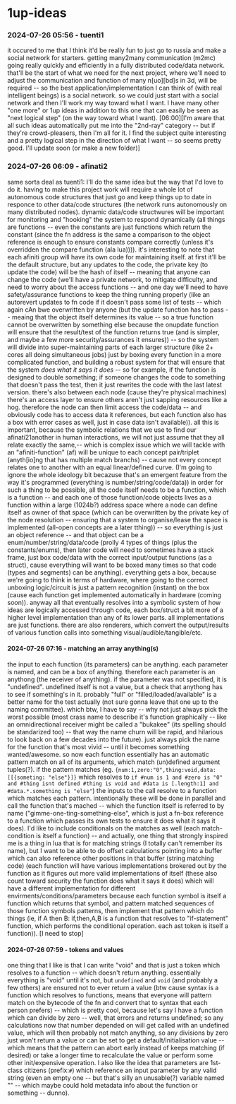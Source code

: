 # 1up-ideas

### 2024-07-26 05:56 - tuenti1

it occured to me that I think it'd be really fun to just go to russia and make a social network for starters. getting many2many communication (m2mc) going really quickly and efficiently in a fully distributed code/data network. that'll be the start of what we need for the next project, where we'll need to adjust the communication and function of many n[uo][bd]s in 3d, will be required -- so the best application/implementation I can think of (with real intelligent beings) is a social network. so we could just start with a social network and then I'll work my way toward what I want.
I have many other "one more" or 1up ideas in addition to this one that can easily be seen as "next logical step" (on the way toward what I want). [06:00][I'm aware that all such ideas automatically put me into the "2nd-ray" category -- but if they're crowd-pleasers, then I'm all for it. I find the subject quite interesting and a pretty logical step in the direction of what I want -- so seems pretty good. I'll update soon (or make a new folder)]

### 2024-07-26 06:09 - afinati2

same sorta deal as tuenti1: I'll do the same idea but the way that I'd love to do it. having to make this project work will require a whole lot of autonomous code structures that just go and keep things up to date in responce to other data/code structures (the network runs autonomously on many distributed nodes). dynamic data/code structwures will be important for monitoring and "hooking" the system to respond dynamically (all things are functions -- even the constants are just functions which return the constant (since the fn address is the same a comparison to the object reference is enough to ensure constants compare correctly (unless it's overridden the compare function (ala lua)))). it's interesting to note that each afiniti group will have its own code for maintaining itself. at first it'll be the default structure, but any updates to the code, the private key (to update the code) will be the hash of itself -- meaning that anyone can change the code (we'll have a private network, to mitigate difficulty, and need to worry about the access functions -- and one day we'll need to have safety/assurance functions to keep the thing running properly (like an autorevert updates to fn code if it doesn't pass some list of tests -- which again cAn bwe overwritten by anyone (but the update function has to pass -- meaing that the object itself determines its value -- so a true function cannot be overwritten by something else because the onupdate function will ensure that the result/test of the function returns true (and is simpler, and maybe a few more security/assurances it ensures)) -- so the system will divide into super-maintaining parts of each larger structure (like 2+ cores all doing simultaneous jobs) just by boxing every function in a more complicated function, and building a robust system for that will ensure that the system *does what it says it does* -- so for example, if the function is designed to double something; if someone changes the code to something that doesn't pass the test, then it just rewrites the code with the last latest version. there's also between each node (cause they're physical machines) there's an access layer to ensure others aren't just sapping resources like a hog. therefore the node can then limit access the code/data -- and obviously code has to access data it references, but each function also has a box with error cases as well, just in case data isn't available)). all this is important, because the symbolic relations that we use to find our afinati21another in human interactions, we will not just assume that they all relate exactly the same,-- which is complex issue which we will tackle with an "afiniti-function" (af) will be unique to each concept pair/triplet (anyth[io]ng that has multiple match branchs) -- cause not every concept relates one to another with an equal linear/defined curve. (I'm going to ignore the whole ideology bit becazuse that's an emergent feature from the way it's programmed (everything is number/string/code/data))
in order for such a thing to be possible, all the code itself needs to be a function, which is a function -- and each one of those function/code objects lives as a function within a large (1024b?) address space where a node can define itself as owner of that space (which can be overwritten by the private key of the node resolution -- ensuring that a system to organise/lease the space is implemented (all-open concepts are a later tthing)) -- so everything is just an object reference -- and that object can be a enum/number/string/data/code (prolly 4 types of things (plus the constants/enums), then later code will need to sometimes have a stack frame, just box code/data with the correct input/output functions (as a struct), cause everything will want to be boxed many times so that code (types and segments) can be anything). everything gets a box, because we're going to think in terms of hardware, where going to the correct unboxing logic/circuit is just a pattern recognition (instant) on the box (cause each function get implemented automatically in hardware (coming soon)).
anyway all that eventually resolves into a symbolic system of how ideas are logically accessed through code, each box/struct a bit more of a higher level implementation than any of its lower parts. all implementations are just functions. there are also renderers, which convert the output/results of various function calls into something visual/audible/tangible/etc.

#### 2024-07-26 07:16 - matching an array anything(s)

the input to each function (its parameters) can be anything. each parameter is named, and can be a box of anything. therefore each parameter is an anythong (the receiver of anything). if the parameter was not specified, it is "undefined". undefined itself is not a value, but a check that anythong has to see if something's in it. probably "full" or "filled/loaded/available" is a better name for the test actually (not sure gonna leave that one up to the naming committee).
	which btw, I have to say -- why not just always pick the worst possible (most crass name to describe it's function graphically -- like an omnidirectional receiver might be called a "bukakee" (its spelling should be standarized too) -- that way the name churn will be rapid, and hilarious to look back on a few decades into the future). just always pick the name for the function that's most vivid -- until it becomes something wanted/awesome.
so now each function essentially has an automatic pattern match on all of its arguments, which match (un)defined argument tuples(?). if the pattern matches (eg. `{num:1,zero:"0",thing:void,data:[[{someting: "else"}]}` which resolves to `if #num is 1 and #zero is "0" and #thing isnt defined #thing is void and #data is [.length:1] and #data.*.something is "else"`) the inputs to the call resolve to a function which matches each pattern. intentionally these will be done in parallel and call the function that's mached -- which the function itself is referred to by name ("gimme-one-ting-something-else", which is just a fn-box reference to a function which passes its own tests to ensure it does what it says it does). I'd like to include conditionals on the matches as well (each match-condition is itself a function) -- and actually, one thing that strongly inspired me is a thing in lua that is for matching strings (I totally can't remember its name), but I want to be able to do offset calculations pointing into a buffer which can also reference other positions in that buffer (string matching code) (each function will have various implementations brokered out by the function as it figures out more valid implementations of itself (these also count toward security the function does what it says it does) which will have a different implementation for different envirments/conditions/parameters because each function symbol is itself a function which returns that symbol, and pattern matched sequences of those function symbols patterns, then implement that pattern which do things (ie, if A then B: if,then,A,B is a function that resolves to "if-statement" function, which performs the conditional operation. each ast token is itself a function)). [I need to stop]

#### 2024-07-26 07:59 - tokens and values

one thing that I like is that I can write "void" and that is just a token which resolves to a function -- which doesn't return anything. essentially everything is "void" until it's not, but `undefined` and `void` (and probably a few others) are ensured not to ever return a value (btw cause syntax is a function which resolves to functions, means that everyone will pattern match on the bytecode of the fn and convert that to syntax that each person prefers) -- which is pretty cool, because let's say I have a function which can divide by zero -- well, that errors and returns undefined; so any calculations now that number depended on will get called with an undefined value, which will then probably not match anything, so any divisions by zero just won't return a value or can be set to get a default/initialisation value -- which means that the pattern can abort early instead of keeps matching (if desired) or take a longer time to recalculate the value or perform some other init/expensive operation. I also like the idea that parameters are 1st-class citizens (prefix:`#`) which reference an input parameter by any valid string (even an empty one -- but that's silly an unusable(?) variable named "" -- which maybe could hold metadata info about the function or something -- dunno).
